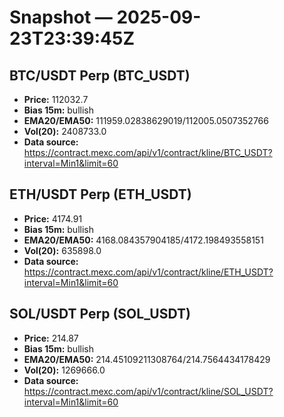 # Snapshot — 2025-09-23T23:39:45Z

## BTC/USDT Perp (BTC_USDT)
- **Price:** 112032.7
- **Bias 15m:** bullish
- **EMA20/EMA50:** 111959.02838629019/112005.0507352766
- **Vol(20):** 2408733.0
- **Data source:** https://contract.mexc.com/api/v1/contract/kline/BTC_USDT?interval=Min1&limit=60

## ETH/USDT Perp (ETH_USDT)
- **Price:** 4174.91
- **Bias 15m:** bullish
- **EMA20/EMA50:** 4168.084357904185/4172.198493558151
- **Vol(20):** 635898.0
- **Data source:** https://contract.mexc.com/api/v1/contract/kline/ETH_USDT?interval=Min1&limit=60

## SOL/USDT Perp (SOL_USDT)
- **Price:** 214.87
- **Bias 15m:** bullish
- **EMA20/EMA50:** 214.45109211308764/214.7564434178429
- **Vol(20):** 1269666.0
- **Data source:** https://contract.mexc.com/api/v1/contract/kline/SOL_USDT?interval=Min1&limit=60
